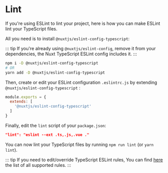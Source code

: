 # Lint

If you're using ESLint to lint your project, here is how you can make ESLint lint your TypeScript files.

All you need is to install `@nuxtjs/eslint-config-typescript`:

::: tip
If you're already using `@nuxtjs/eslint-config`, remove it from your dependencies, the Nuxt TypeScript ESLint config includes it.
:::

```sh
npm i -D @nuxtjs/eslint-config-typescript
# OR
yarn add -D @nuxtjs/eslint-config-typescript
```

Then, create or edit your ESLint configuration `.eslintrc.js` by extending `@nuxtjs/eslint-config-typescript` :
```js
module.exports = {
  extends: [
    '@nuxtjs/eslint-config-typescript'
  ]
}
```

Finally, edit the `lint` script of your `package.json`:

```json
"lint": "eslint --ext .ts,.js,.vue ."
```

</div>

You can now lint your TypeScript files by running `npm run lint` (or `yarn lint`).

::: tip
If you need to edit/override TypeScript ESLint rules, You can find [here](https://github.com/typescript-eslint/typescript-eslint/tree/master/packages/eslint-plugin#supported-rules) the list of all supported rules.
:::
